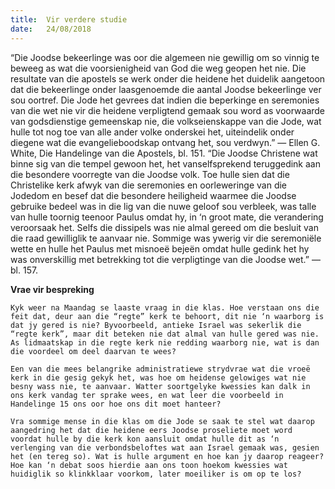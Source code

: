 ```yaml
---
title:  Vir verdere studie
date:   24/08/2018
---
```


“Die Joodse bekeerlinge was oor die algemeen nie gewillig om so vinnig te beweeg as wat die voorsienigheid van God die weg geopen het nie. Die resultate van die apostels se werk onder die heidene het duidelik aangetoon dat die bekeerlinge onder laasgenoemde die aantal Joodse bekeerlinge ver sou oortref. Die Jode het gevrees dat indien die beperkinge en seremonies van die wet nie vir die heidene verpligtend gemaak sou word as voorwaarde van godsdienstige gemeenskap nie, die volkseienskappe van die Jode, wat hulle tot nog toe van alle ander volke onderskei het, uiteindelik onder diegene wat die evangelieboodskap ontvang het, sou verdwyn.” — Ellen G. White, Die Handelinge van die Apostels, bl. 151. “Die Joodse Christene wat binne sig van die tempel gewoon het, het vanselfsprekend teruggedink aan die besondere voorregte van die Joodse volk. Toe hulle sien dat die Christelike kerk afwyk van die seremonies en oorleweringe van die Jodedom en besef dat die besondere heiligheid waarmee die Joodse gebruike bedeel was in die lig van die nuwe geloof sou verbleek, was talle van hulle toornig teenoor Paulus omdat hy, in ‘n groot mate, die verandering veroorsaak het. Selfs die dissipels was nie almal gereed om die besluit van die raad gewilliglik te aanvaar nie. Sommige was ywerig vir die seremoniële wette en hulle het Paulus met misnoeë bejeën omdat hulle gedink het hy was onverskillig met betrekking tot die verpligtinge van die Joodse wet.” — bl. 157.

**Vrae vir bespreking**

`Kyk weer na Maandag se laaste vraag in die klas. Hoe verstaan ons die feit dat, deur aan die “regte” kerk te behoort, dit nie ‘n waarborg is dat jy gered is nie? Byvoorbeeld, antieke Israel was sekerlik die “regte kerk”, maar dit beteken nie dat almal van hulle gered was nie. As lidmaatskap in die regte kerk nie redding waarborg nie, wat is dan die voordeel om deel daarvan te wees?`

`Een van die mees belangrike administratiewe strydvrae wat die vroeë kerk in die gesig gekyk het, was hoe om heidense gelowiges wat nie besny wass nie, te aanvaar. Watter soortgelyke kwessies kan dalk in ons kerk vandag ter sprake wees, en wat leer die voorbeeld in Handelinge 15 ons oor hoe ons dit moet hanteer?`

`Vra sommige mense in die klas om die Jode se saak te stel wat daarop aangedring het dat die heidene eers Joodse proseliete moet word voordat hulle by die kerk kon aansluit omdat hulle dit as ‘n verlenging van die verbondsbeloftes wat aan Israel gemaak was, gesien het (en tereg so). Wat is hulle argument en hoe kan jy daarop reageer? Hoe kan ‘n debat soos hierdie aan ons toon hoekom kwessies wat huidiglik so klinkklaar voorkom, later moeiliker is om op te los?`